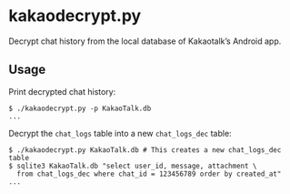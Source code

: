 # kakaodecrypt.py
Decrypt chat history from the local database of Kakaotalk’s Android app.

## Usage
Print decrypted chat history:
```shell
$ ./kakaodecrypt.py -p KakaoTalk.db
...
```
Decrypt the `chat_logs` table into a new `chat_logs_dec` table:
```shell
$ ./kakaodecrypt.py KakaoTalk.db # This creates a new chat_logs_dec table
$ sqlite3 KakaoTalk.db "select user_id, message, attachment \
  from chat_logs_dec where chat_id = 123456789 order by created_at"
...
```
